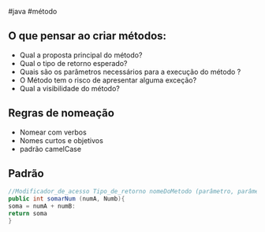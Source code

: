 #java #método

## O que pensar ao criar métodos:
- Qual a proposta principal do método?
- Qual o tipo de retorno esperado?
- Quais são os parâmetros necessários para a execução do método ?
-  O Método tem o risco de apresentar alguma exceção?
- Qual a visibilidade do método?

## Regras de nomeação 
- Nomear com verbos 
- Nomes curtos e objetivos 
- padrão camelCase

## Padrão 
```java
//Modificador_de_acesso Tipo_de_retorno nomeDoMetodo (parâmetro, parâmetro, parâmetro) {corpo do método}
public int somarNum (numA, Numb){
soma = numA + numB:
return soma
}
```